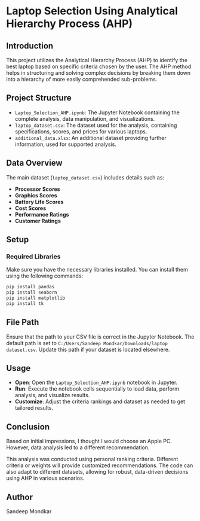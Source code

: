 # Laptop Selection Using Analytical Hierarchy Process (AHP)

## Introduction
This project utilizes the Analytical Hierarchy Process (AHP) to identify the best laptop based on specific criteria chosen by the user. The AHP method helps in structuring and solving complex decisions by breaking them down into a hierarchy of more easily comprehended sub-problems.

## Project Structure
- `Laptop_Selection_AHP.ipynb`: The Jupyter Notebook containing the complete analysis, data manipulation, and visualizations.
- `laptop_dataset.csv`: The dataset used for the analysis, containing specifications, scores, and prices for various laptops.
- `additional_data.xlsx`: An additional dataset providing further information, used for supported analysis.

## Data Overview
The main dataset (`laptop_dataset.csv`) includes details such as:
- **Processor Scores**
- **Graphics Scores**
- **Battery Life Scores**
- **Cost Scores**
- **Performance Ratings**
- **Customer Ratings**

## Setup
### Required Libraries
Make sure you have the necessary libraries installed. You can install them using the following commands:
```bash
pip install pandas
pip install seaborn
pip install matplotlib
pip install tk
```

## File Path
Ensure that the path to your CSV file is correct in the Jupyter Notebook. The default path is set to `C:/Users/Sandeep Mondkar/Downloads/laptop dataset.csv`. Update this path if your dataset is located elsewhere.

## Usage
- **Open**: Open the `Laptop_Selection_AHP.ipynb` notebook in Jupyter.
- **Run**: Execute the notebook cells sequentially to load data, perform analysis, and visualize results.
- **Customize**: Adjust the criteria rankings and dataset as needed to get tailored results.

## Conclusion
Based on initial impressions, I thought I would choose an Apple PC. However, data analysis led to a different recommendation.

This analysis was conducted using personal ranking criteria. Different criteria or weights will provide customized recommendations. The code can also adapt to different datasets, allowing for robust, data-driven decisions using AHP in various scenarios.

## Author
Sandeep Mondkar

